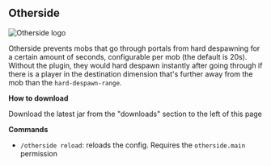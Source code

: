 
## Otherside
![Otherside logo](https://bitbucket-assetroot.s3.amazonaws.com/c/photos/2023/Jan/22/2095292685-0-otherside-logo_avatar.png)

Otherside prevents mobs that go through portals from hard despawning for a certain amount of seconds, configurable per mob (the default is 20s). Without the plugin, they would hard despawn instantly after going through if there is a player in the destination dimension that's further away from the mob than the `hard-despawn-range`.

**How to download**

Download the latest jar from the "downloads" section to the left of this page

**Commands**

- `/otherside reload`: reloads the config. Requires the `otherside.main` permission

